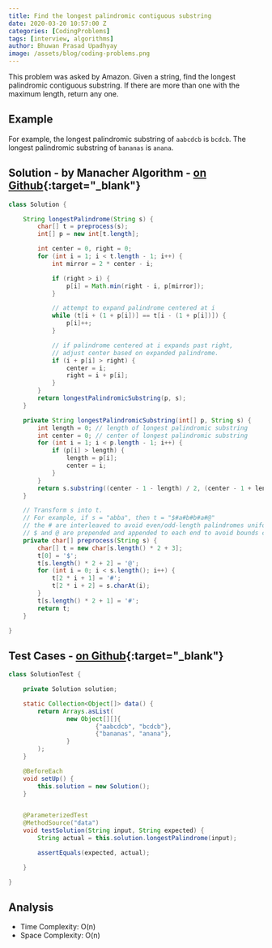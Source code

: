 ```yaml
---
title: Find the longest palindromic contiguous substring
date: 2020-03-20 10:57:00 Z
categories: [CodingProblems]
tags: [interview, algorithms]
author: Bhuwan Prasad Upadhyay
image: /assets/blog/coding-problems.png
---
```


<span class="text-danger">
    This problem was asked by Amazon.
</span>
<span class="text-cyan">
    Given a string, find the longest palindromic contiguous substring. 
    If there are more than one with the maximum length, return any one.
</span>


## Example

For example, the longest palindromic substring of `aabcdcb` is `bcdcb`. 
The longest palindromic substring of `bananas` is `anana`.

## Solution - by Manacher Algorithm - [on Github](https://github.com/BhuwanUpadhyay/coding-problems/tree/master/daily-coding-problem/src/main/java/day46/Solution.java){:target="_blank"}

```java
class Solution {

    String longestPalindrome(String s) {
        char[] t = preprocess(s);
        int[] p = new int[t.length];

        int center = 0, right = 0;
        for (int i = 1; i < t.length - 1; i++) {
            int mirror = 2 * center - i;

            if (right > i) {
                p[i] = Math.min(right - i, p[mirror]);
            }

            // attempt to expand palindrome centered at i
            while (t[i + (1 + p[i])] == t[i - (1 + p[i])]) {
                p[i]++;
            }

            // if palindrome centered at i expands past right,
            // adjust center based on expanded palindrome.
            if (i + p[i] > right) {
                center = i;
                right = i + p[i];
            }
        }
        return longestPalindromicSubstring(p, s);
    }

    private String longestPalindromicSubstring(int[] p, String s) {
        int length = 0; // length of longest palindromic substring
        int center = 0; // center of longest palindromic substring
        for (int i = 1; i < p.length - 1; i++) {
            if (p[i] > length) {
                length = p[i];
                center = i;
            }
        }
        return s.substring((center - 1 - length) / 2, (center - 1 + length) / 2);
    }

    // Transform s into t.
    // For example, if s = "abba", then t = "$#a#b#b#a#@"
    // the # are interleaved to avoid even/odd-length palindromes uniformly
    // $ and @ are prepended and appended to each end to avoid bounds checking
    private char[] preprocess(String s) {
        char[] t = new char[s.length() * 2 + 3];
        t[0] = '$';
        t[s.length() * 2 + 2] = '@';
        for (int i = 0; i < s.length(); i++) {
            t[2 * i + 1] = '#';
            t[2 * i + 2] = s.charAt(i);
        }
        t[s.length() * 2 + 1] = '#';
        return t;
    }

}
```

## Test Cases - [on Github](https://github.com/BhuwanUpadhyay/coding-problems/tree/master/daily-coding-problem/src/test/java/day46/SolutionTest.java){:target="_blank"}

```java
class SolutionTest {

    private Solution solution;

    static Collection<Object[]> data() {
        return Arrays.asList(
                new Object[][]{
                        {"aabcdcb", "bcdcb"},
                        {"bananas", "anana"},
                }
        );
    }

    @BeforeEach
    void setUp() {
        this.solution = new Solution();
    }


    @ParameterizedTest
    @MethodSource("data")
    void testSolution(String input, String expected) {
        String actual = this.solution.longestPalindrome(input);

        assertEquals(expected, actual);

    }

}
```

## Analysis

- Time Complexity: O(n)
- Space Complexity: O(n)
